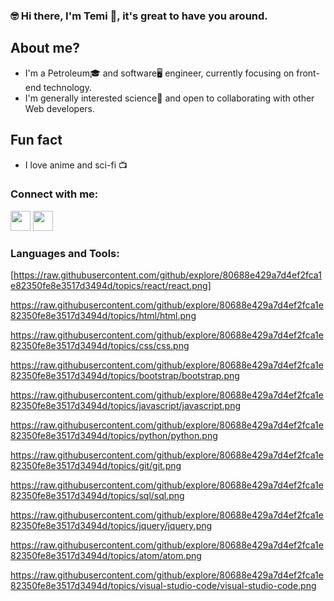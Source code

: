 
### 🤓 Hi there, I'm Temi 👋, it's great to have you around.

## About me?
- I'm a  Petroleum🎓 and software🖥 engineer, currently focusing on front-end technology.
- I'm generally interested science🔧 and open to collaborating with other Web developers.

## Fun fact
- I love anime and sci-fi 📺

### Connect with me:

[<img height="32" width="32" src="https://cdn.jsdelivr.net/npm/simple-icons@v3/icons/instagram.svg" />](https://www.instagram.com/tyrexprime/)   [<img height="32" width="32" src="https://cdn.jsdelivr.net/npm/simple-icons@v3/icons/linkedin.svg" />]( https://www.linkedin.com/in/temitayo-oyebode-334b9b80/)


### Languages and Tools:
[https://raw.githubusercontent.com/github/explore/80688e429a7d4ef2fca1e82350fe8e3517d3494d/topics/react/react.png]

https://raw.githubusercontent.com/github/explore/80688e429a7d4ef2fca1e82350fe8e3517d3494d/topics/html/html.png

https://raw.githubusercontent.com/github/explore/80688e429a7d4ef2fca1e82350fe8e3517d3494d/topics/css/css.png

https://raw.githubusercontent.com/github/explore/80688e429a7d4ef2fca1e82350fe8e3517d3494d/topics/bootstrap/bootstrap.png

https://raw.githubusercontent.com/github/explore/80688e429a7d4ef2fca1e82350fe8e3517d3494d/topics/javascript/javascript.png

https://raw.githubusercontent.com/github/explore/80688e429a7d4ef2fca1e82350fe8e3517d3494d/topics/python/python.png

https://raw.githubusercontent.com/github/explore/80688e429a7d4ef2fca1e82350fe8e3517d3494d/topics/git/git.png

https://raw.githubusercontent.com/github/explore/80688e429a7d4ef2fca1e82350fe8e3517d3494d/topics/sql/sql.png

https://raw.githubusercontent.com/github/explore/80688e429a7d4ef2fca1e82350fe8e3517d3494d/topics/jquery/jquery.png






https://raw.githubusercontent.com/github/explore/80688e429a7d4ef2fca1e82350fe8e3517d3494d/topics/atom/atom.png

https://raw.githubusercontent.com/github/explore/80688e429a7d4ef2fca1e82350fe8e3517d3494d/topics/visual-studio-code/visual-studio-code.png

<!--
**Temi-t/Temi-t** is a ✨ _special_ ✨ repository because its `README.md` (this file) appears on your GitHub profile.

Here are some ideas to get you started:

- 🔭 I’m currently working on ...
- 🌱 I’m currently learning ...
- 👯 I’m looking to collaborate on ...
- 🤔 I’m looking for help with ...
- 💬 Ask me about ...
- 📫 How to reach me: ...
- 😄 Pronouns: ...
- ⚡ Fun fact: ...
-->
